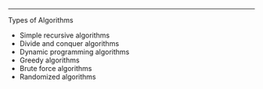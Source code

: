 

---
Types of Algorithms

- Simple recursive algorithms
- Divide and conquer algorithms
- Dynamic programming algorithms
- Greedy algorithms
- Brute force algorithms
- Randomized algorithms


